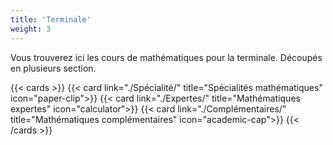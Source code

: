 ```yaml
---
title: 'Terminale'
weight: 3
---
```


Vous trouverez ici les cours de mathématiques pour la terminale. Découpés en plusieurs section.

{{< cards >}}
  {{< card link="./Spécialité/" title="Spécialités mathématiques" icon="paper-clip">}}
  {{< card link="./Expertes/" title="Mathématiques expertes" icon="calculator">}}
  {{< card link="./Complémentaires/" title="Mathématiques complémentaires" icon="academic-cap">}}
{{< /cards >}}
